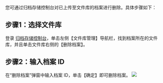 您可通过归档存储控制台对已上传至文件库的档案进行删除。具体步骤如下：
## 步骤1：选择文件库
登录 [归档存储控制台](https://console.cloud.tencent.com/cas)，单击左侧【文件库管理】导航栏，找到档案所在的文件库，并且单击文件库右侧的【删除档案】。

## 步骤2：输入档案 ID
在“删除档案”弹窗中输入档案 ID，单击【确定】即可删除档案。
![](https://main.qcloudimg.com/raw/132b1c9971085cd6fb16d4d8cf7eff3f.png)


